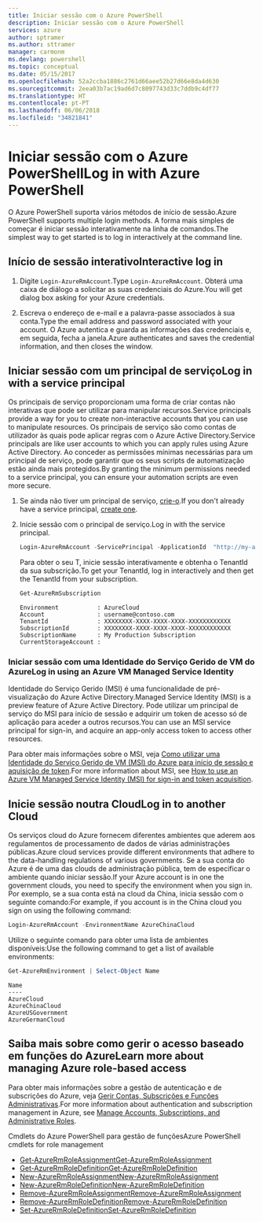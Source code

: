 ```yaml
---
title: Iniciar sessão com o Azure PowerShell
description: Iniciar sessão com o Azure PowerShell
services: azure
author: sptramer
ms.author: sttramer
manager: carmonm
ms.devlang: powershell
ms.topic: conceptual
ms.date: 05/15/2017
ms.openlocfilehash: 52a2ccba1886c2761d66aee52b27d66e8da4d630
ms.sourcegitcommit: 2eea03b7ac19ad6d7c8097743d33c7ddb9c4df77
ms.translationtype: HT
ms.contentlocale: pt-PT
ms.lasthandoff: 06/06/2018
ms.locfileid: "34821841"
---
```

# <a name="log-in-with-azure-powershell"></a><span data-ttu-id="87580-103">Iniciar sessão com o Azure PowerShell</span><span class="sxs-lookup"><span data-stu-id="87580-103">Log in with Azure PowerShell</span></span>

<span data-ttu-id="87580-104">O Azure PowerShell suporta vários métodos de início de sessão.</span><span class="sxs-lookup"><span data-stu-id="87580-104">Azure PowerShell supports multiple login methods.</span></span> <span data-ttu-id="87580-105">A forma mais simples de começar é iniciar sessão interativamente na linha de comandos.</span><span class="sxs-lookup"><span data-stu-id="87580-105">The simplest way to get started is to log in interactively at the command line.</span></span>

## <a name="interactive-log-in"></a><span data-ttu-id="87580-106">Início de sessão interativo</span><span class="sxs-lookup"><span data-stu-id="87580-106">Interactive log in</span></span>

1. <span data-ttu-id="87580-107">Digite `Login-AzureRmAccount`.</span><span class="sxs-lookup"><span data-stu-id="87580-107">Type `Login-AzureRmAccount`.</span></span> <span data-ttu-id="87580-108">Obterá uma caixa de diálogo a solicitar as suas credenciais do Azure.</span><span class="sxs-lookup"><span data-stu-id="87580-108">You will get dialog box asking for your Azure credentials.</span></span>

2. <span data-ttu-id="87580-109">Escreva o endereço de e-mail e a palavra-passe associados à sua conta.</span><span class="sxs-lookup"><span data-stu-id="87580-109">Type the email address and password associated with your account.</span></span> <span data-ttu-id="87580-110">O Azure autentica e guarda as informações das credenciais e, em seguida, fecha a janela.</span><span class="sxs-lookup"><span data-stu-id="87580-110">Azure authenticates and saves the credential information, and then closes the window.</span></span>

## <a name="log-in-with-a-service-principal"></a><span data-ttu-id="87580-111">Iniciar sessão com um principal de serviço</span><span class="sxs-lookup"><span data-stu-id="87580-111">Log in with a service principal</span></span>

<span data-ttu-id="87580-112">Os principais de serviço proporcionam uma forma de criar contas não interativas que pode ser utilizar para manipular recursos.</span><span class="sxs-lookup"><span data-stu-id="87580-112">Service principals provide a way for you to create non-interactive accounts that you can use to manipulate resources.</span></span> <span data-ttu-id="87580-113">Os principais de serviço são como contas de utilizador às quais pode aplicar regras com o Azure Active Directory.</span><span class="sxs-lookup"><span data-stu-id="87580-113">Service principals are like user accounts to which you can apply rules using Azure Active Directory.</span></span> <span data-ttu-id="87580-114">Ao conceder as permissões mínimas necessárias para um principal de serviço, pode garantir que os seus scripts de automatização estão ainda mais protegidos.</span><span class="sxs-lookup"><span data-stu-id="87580-114">By granting the minimum permissions needed to a service principal, you can ensure your automation scripts are even more secure.</span></span>

1. <span data-ttu-id="87580-115">Se ainda não tiver um principal de serviço, [crie-o](create-azure-service-principal-azureps.md).</span><span class="sxs-lookup"><span data-stu-id="87580-115">If you don't already have a service principal, [create one](create-azure-service-principal-azureps.md).</span></span>

2. <span data-ttu-id="87580-116">Inicie sessão com o principal de serviço.</span><span class="sxs-lookup"><span data-stu-id="87580-116">Log in with the service principal.</span></span>

    ```powershell
    Login-AzureRmAccount -ServicePrincipal -ApplicationId  "http://my-app" -Credential $pscredential -TenantId $tenantid
    ```

    <span data-ttu-id="87580-117">Para obter o seu T, inicie sessão interativamente e obtenha o TenantId da sua subscrição.</span><span class="sxs-lookup"><span data-stu-id="87580-117">To get your TenantId, log in interactively and then get the TenantId from your subscription.</span></span>

    ```powershell
    Get-AzureRmSubscription
    ```

    ```
    Environment           : AzureCloud
    Account               : username@contoso.com
    TenantId              : XXXXXXXX-XXXX-XXXX-XXXX-XXXXXXXXXXXX
    SubscriptionId        : XXXXXXXX-XXXX-XXXX-XXXX-XXXXXXXXXXXX
    SubscriptionName      : My Production Subscription
    CurrentStorageAccount :
    ```

### <a name="log-in-using-an-azure-vm-managed-service-identity"></a><span data-ttu-id="87580-118">Iniciar sessão com uma Identidade do Serviço Gerido de VM do Azure</span><span class="sxs-lookup"><span data-stu-id="87580-118">Log in using an Azure VM Managed Service Identity</span></span>

<span data-ttu-id="87580-119">Identidade do Serviço Gerido (MSI) é uma funcionalidade de pré-visualização do Azure Active Directory.</span><span class="sxs-lookup"><span data-stu-id="87580-119">Managed Service Identity (MSI) is a preview feature of Azure Active Directory.</span></span> <span data-ttu-id="87580-120">Pode utilizar um principal de serviço do MSI para início de sessão e adquirir um token de acesso só de aplicação para aceder a outros recursos.</span><span class="sxs-lookup"><span data-stu-id="87580-120">You can use an MSI service principal for sign-in, and acquire an app-only access token to access other resources.</span></span>

<span data-ttu-id="87580-121">Para obter mais informações sobre o MSI, veja [Como utilizar uma Identidade do Serviço Gerido de VM (MSI) do Azure para início de sessão e aquisição de token](/azure/active-directory/msi-how-to-get-access-token-using-msi).</span><span class="sxs-lookup"><span data-stu-id="87580-121">For more information about MSI, see [How to use an Azure VM Managed Service Identity (MSI) for sign-in and token acquisition](/azure/active-directory/msi-how-to-get-access-token-using-msi).</span></span>

## <a name="log-in-to-another-cloud"></a><span data-ttu-id="87580-122">Inicie sessão noutra Cloud</span><span class="sxs-lookup"><span data-stu-id="87580-122">Log in to another Cloud</span></span>

<span data-ttu-id="87580-123">Os serviços cloud do Azure fornecem diferentes ambientes que aderem aos regulamentos de processamento de dados de várias administrações públicas.</span><span class="sxs-lookup"><span data-stu-id="87580-123">Azure cloud services provide different environments that adhere to the data-handling regulations of various governments.</span></span> <span data-ttu-id="87580-124">Se a sua conta do Azure é de uma das clouds de administração pública, tem de especificar o ambiente quando iniciar sessão.</span><span class="sxs-lookup"><span data-stu-id="87580-124">If your Azure account is in one the government clouds, you need to specify the environment when you sign in.</span></span> <span data-ttu-id="87580-125">Por exemplo, se a sua conta está na cloud da China, inicia sessão com o seguinte comando:</span><span class="sxs-lookup"><span data-stu-id="87580-125">For example, if you account is in the China cloud you sign on using the following command:</span></span>

```powershell
Login-AzureRmAccount -EnvironmentName AzureChinaCloud
```

<span data-ttu-id="87580-126">Utilize o seguinte comando para obter uma lista de ambientes disponíveis:</span><span class="sxs-lookup"><span data-stu-id="87580-126">Use the following command to get a list of available environments:</span></span>

```powershell
Get-AzureRmEnvironment | Select-Object Name
```

```
Name
----
AzureCloud
AzureChinaCloud
AzureUSGovernment
AzureGermanCloud
```

## <a name="learn-more-about-managing-azure-role-based-access"></a><span data-ttu-id="87580-127">Saiba mais sobre como gerir o acesso baseado em funções do Azure</span><span class="sxs-lookup"><span data-stu-id="87580-127">Learn more about managing Azure role-based access</span></span>

<span data-ttu-id="87580-128">Para obter mais informações sobre a gestão de autenticação e de subscrições do Azure, veja [Gerir Contas, Subscrições e Funções Administrativas](/azure/active-directory/role-based-access-control-configure).</span><span class="sxs-lookup"><span data-stu-id="87580-128">For more information about authentication and subscription management in Azure, see [Manage Accounts, Subscriptions, and Administrative Roles](/azure/active-directory/role-based-access-control-configure).</span></span>

<span data-ttu-id="87580-129">Cmdlets do Azure PowerShell para gestão de funções</span><span class="sxs-lookup"><span data-stu-id="87580-129">Azure PowerShell cmdlets for role management</span></span>

* [<span data-ttu-id="87580-130">Get-AzureRmRoleAssignment</span><span class="sxs-lookup"><span data-stu-id="87580-130">Get-AzureRmRoleAssignment</span></span>](/powershell/module/AzureRM.Resources/Get-AzureRmRoleAssignment)
* [<span data-ttu-id="87580-131">Get-AzureRmRoleDefinition</span><span class="sxs-lookup"><span data-stu-id="87580-131">Get-AzureRmRoleDefinition</span></span>](/powershell/module/AzureRM.Resources/Get-AzureRmRoleDefinition)
* [<span data-ttu-id="87580-132">New-AzureRmRoleAssignment</span><span class="sxs-lookup"><span data-stu-id="87580-132">New-AzureRmRoleAssignment</span></span>](/powershell/module/AzureRM.Resources/New-AzureRmRoleAssignment)
* [<span data-ttu-id="87580-133">New-AzureRmRoleDefinition</span><span class="sxs-lookup"><span data-stu-id="87580-133">New-AzureRmRoleDefinition</span></span>](/powershell/module/AzureRM.Resources/New-AzureRmRoleDefinition)
* [<span data-ttu-id="87580-134">Remove-AzureRmRoleAssignment</span><span class="sxs-lookup"><span data-stu-id="87580-134">Remove-AzureRmRoleAssignment</span></span>](/powershell/module/AzureRM.Resources/Remove-AzureRmRoleAssignment)
* [<span data-ttu-id="87580-135">Remove-AzureRmRoleDefinition</span><span class="sxs-lookup"><span data-stu-id="87580-135">Remove-AzureRmRoleDefinition</span></span>](/powershell/module/AzureRM.Resources/Remove-AzureRmRoleDefinition)
* [<span data-ttu-id="87580-136">Set-AzureRmRoleDefinition</span><span class="sxs-lookup"><span data-stu-id="87580-136">Set-AzureRmRoleDefinition</span></span>](/powershell/moduel/AzureRM.Resources/Set-AzureRmRoleDefinition)
